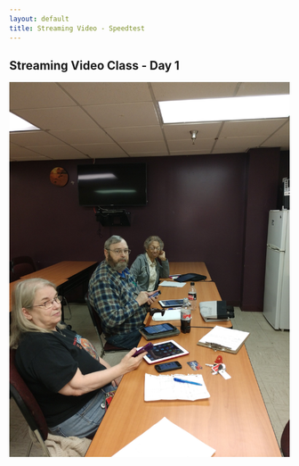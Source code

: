 ```yaml
---
layout: default 
title: Streaming Video - Speedtest
---
```

## Streaming Video Class - Day 1
![Conference Room - Blanton House - IoT Workshop](/images/kenny-linda-mae-in-our-workshop.jpg)
